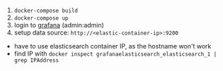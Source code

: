 1. `docker-compose build`
2. `docker-compose up`
3. login to [grafana](http://localhost:3000) (admin:admin)
4. setup data source: `http://<elastic-container-ip>:9200`
  - have to use elasticsearch container IP, as the hostname won't work
  - find IP with `docker inspect grafanaelasticsearch_elasticsearch_1 | grep IPAddress`
